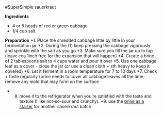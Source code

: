 #SuperSimple sauerkraut

**Ingredients**
* 4 or 5 heads of red or green cabbage
* 1/4 cup salt

**Preparation**
*1. Place the shredded cabbage little by little in your fermentation jar
*2. During the (1) keep pressing the cabbage vigorously and sprinkle with the salt as you go
*3. Make sure you fill the jar up to top (leave cca 1inch free for the expansion that will happen)
*4. Create a brine of 2 tablespoons salt to 4 cups water and pour it over
*5. Use one cabbage leaf as a cover - close the jar (or use a clean cloth + sth heavy to keep it covered)
*6. Let it ferment in a room temperature for 7 to 10 days
*7. Check + taste regularly (brine needs to cover all cabbage leaves all the time; remove any mold that 
may form on the surface
* 8. move it to the refrigerator when you’re satisfied with the taste and texture (I like not-so-sour and crunchy).
*9. use the [brine as a starter](https://github.com/foodguthub/Fermentation-Bank/blob/master/whatsthere.md) for another sauerkraut batch
